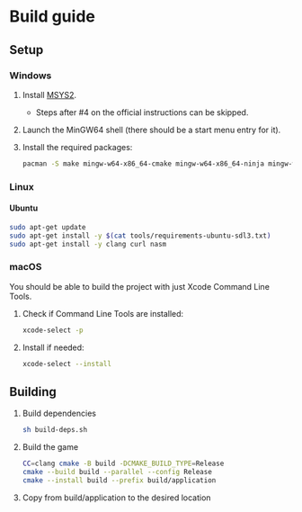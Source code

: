 # Build guide

## Setup

### Windows

1. Install [MSYS2](https://https://www.msys2.org/).
	* Steps after #4 on the official instructions can be skipped.
2. Launch the MinGW64 shell (there should be a start menu entry for it).
3. Install the required packages:

    ```bash
    pacman -S make mingw-w64-x86_64-cmake mingw-w64-x86_64-ninja mingw-w64-x86_64-nasm mingw-w64-x86_64-clang mingw-w64-x86_64-headers-git
    ```

### Linux

#### Ubuntu

```bash
sudo apt-get update
sudo apt-get install -y $(cat tools/requirements-ubuntu-sdl3.txt)
sudo apt-get install -y clang curl nasm
```

### macOS

You should be able to build the project with just Xcode Command Line Tools.

1. Check if Command Line Tools are installed:

    ```bash
    xcode-select -p
    ```

2. Install if needed:

    ```bash
    xcode-select --install
    ```

## Building

1. Build dependencies

    ```bash
    sh build-deps.sh
    ```

2. Build the game

    ```bash
    CC=clang cmake -B build -DCMAKE_BUILD_TYPE=Release
    cmake --build build --parallel --config Release
    cmake --install build --prefix build/application
    ```

3. Copy from build/application to the desired location
